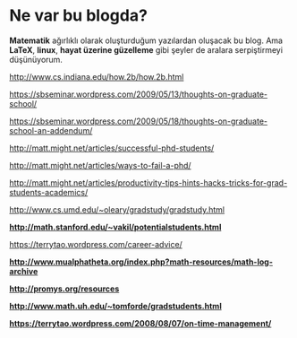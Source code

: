# Ne var bu blogda?

**Matematik** ağırlıklı olarak oluşturduğum yazılardan oluşacak bu blog. Ama **LaTeX**, **linux**, **hayat üzerine güzelleme** gibi şeyler de aralara serpiştirmeyi düşünüyorum.

http://www.cs.indiana.edu/how.2b/how.2b.html

https://sbseminar.wordpress.com/2009/05/13/thoughts-on-graduate-school/

https://sbseminar.wordpress.com/2009/05/18/thoughts-on-graduate-school-an-addendum/

http://matt.might.net/articles/successful-phd-students/

http://matt.might.net/articles/ways-to-fail-a-phd/

http://matt.might.net/articles/productivity-tips-hints-hacks-tricks-for-grad-students-academics/

http://www.cs.umd.edu/~oleary/gradstudy/gradstudy.html

**http://math.stanford.edu/~vakil/potentialstudents.html**

https://terrytao.wordpress.com/career-advice/

**http://www.mualphatheta.org/index.php?math-resources/math-log-archive**

**http://promys.org/resources**

**http://www.math.uh.edu/~tomforde/gradstudents.html**

**https://terrytao.wordpress.com/2008/08/07/on-time-management/**
